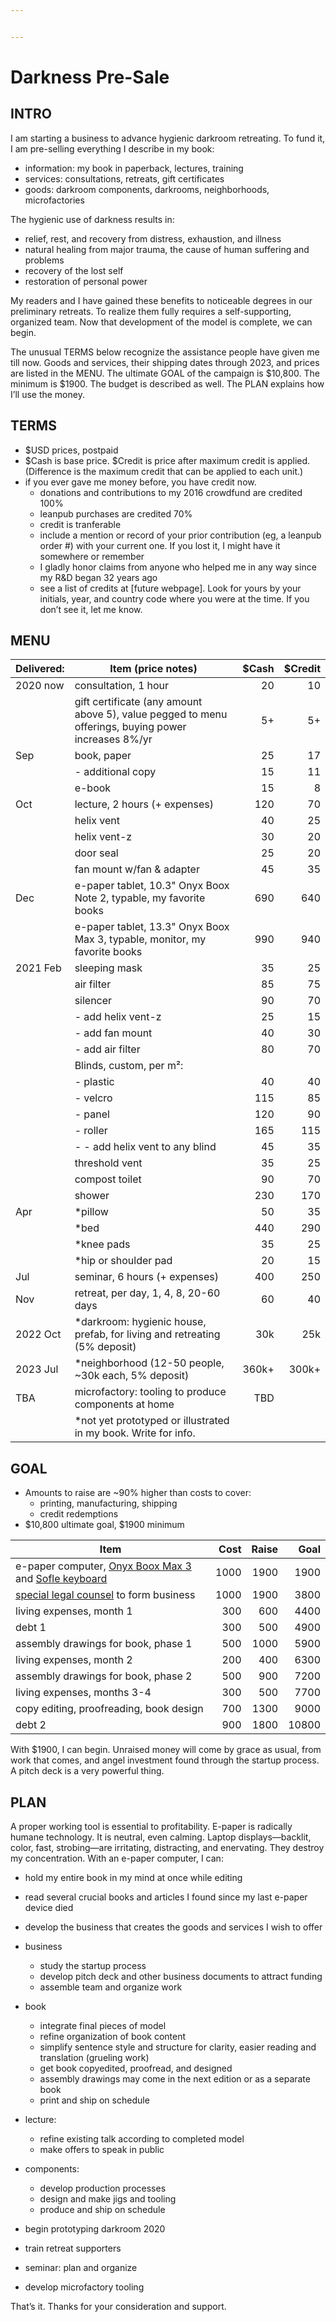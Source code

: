 ```yaml
---


---
```


<h1 id="darkness-pre-sale">Darkness Pre-Sale</h1>
<h2 id="intro">INTRO</h2>
<p>I am starting a business to advance hygienic darkroom retreating. To fund it, I am pre-selling everything I describe in my book:</p>
<ul>
<li>information: my book in paperback, lectures, training</li>
<li>services: consultations, retreats, gift certificates</li>
<li>goods: darkroom components, darkrooms, neighborhoods, microfactories</li>
</ul>
<p>The hygienic use of darkness results in:</p>
<ul>
<li>relief, rest, and recovery from distress, exhaustion, and illness</li>
<li>natural healing from major trauma, the cause of human suffering and problems</li>
<li>recovery of the lost self</li>
<li>restoration of personal power</li>
</ul>
<p>My readers and I have gained these benefits to noticeable degrees in our preliminary retreats. To realize them fully requires a self-supporting, organized team. Now that development of the model is complete, we can begin.</p>
<p>The unusual TERMS below recognize the assistance people have given me till now. Goods and services, their shipping dates through 2023, and prices are listed in the MENU. The ultimate GOAL of the campaign is $10,800. The minimum is $1900. The budget is described as well. The PLAN explains how I’ll use the money.</p>
<h2 id="terms">TERMS</h2>
<ul>
<li>$USD prices, postpaid</li>
<li>$Cash is base price. $Credit is price after maximum credit is applied. (Difference is the maximum credit that can be applied to each unit.)</li>
<li>if you ever gave me money before, you have credit now.
<ul>
<li>donations and contributions to my 2016 crowdfund are credited 100%</li>
<li>leanpub purchases are credited 70%</li>
<li>credit is tranferable</li>
<li>include a mention or record of your prior contribution (eg, a leanpub order #) with your current one. If you lost it, I might have it somewhere or remember</li>
<li>I gladly honor claims from anyone who helped me in any way since my R&amp;D began 32 years ago</li>
<li>see a list of credits at [future webpage]. Look for yours by your initials, year, and country code where you were at the time. If you don’t see it, let me know.</li>
</ul>
</li>
</ul>
<h2 id="menu">MENU</h2>

<table>
<thead>
<tr>
<th>Delivered:</th>
<th>Item (price notes)</th>
<th align="right">$Cash</th>
<th align="right">$Credit</th>
</tr>
</thead>
<tbody>
<tr>
<td>2020 now</td>
<td>consultation, 1 hour</td>
<td align="right">20</td>
<td align="right">10</td>
</tr>
<tr>
<td></td>
<td>gift certificate (any amount above 5), value pegged to menu offerings, buying power increases 8%/yr</td>
<td align="right">5+</td>
<td align="right">5+</td>
</tr>
<tr>
<td>Sep</td>
<td>book, paper</td>
<td align="right">25</td>
<td align="right">17</td>
</tr>
<tr>
<td></td>
<td>- additional copy</td>
<td align="right">15</td>
<td align="right">11</td>
</tr>
<tr>
<td></td>
<td>e-book</td>
<td align="right">15</td>
<td align="right">8</td>
</tr>
<tr>
<td>Oct</td>
<td>lecture, 2 hours (+ expenses)</td>
<td align="right">120</td>
<td align="right">70</td>
</tr>
<tr>
<td></td>
<td>helix vent</td>
<td align="right">40</td>
<td align="right">25</td>
</tr>
<tr>
<td></td>
<td>helix vent-z</td>
<td align="right">30</td>
<td align="right">20</td>
</tr>
<tr>
<td></td>
<td>door seal</td>
<td align="right">25</td>
<td align="right">20</td>
</tr>
<tr>
<td></td>
<td>fan mount w/fan &amp; adapter</td>
<td align="right">45</td>
<td align="right">35</td>
</tr>
<tr>
<td>Dec</td>
<td>e-paper tablet, 10.3" Onyx Boox Note 2, typable, my favorite books</td>
<td align="right">690</td>
<td align="right">640</td>
</tr>
<tr>
<td></td>
<td>e-paper tablet, 13.3" Onyx Boox Max 3, typable, monitor, my favorite books</td>
<td align="right">990</td>
<td align="right">940</td>
</tr>
<tr>
<td>2021 Feb</td>
<td>sleeping mask</td>
<td align="right">35</td>
<td align="right">25</td>
</tr>
<tr>
<td></td>
<td>air filter</td>
<td align="right">85</td>
<td align="right">75</td>
</tr>
<tr>
<td></td>
<td>silencer</td>
<td align="right">90</td>
<td align="right">70</td>
</tr>
<tr>
<td></td>
<td>- add helix vent-z</td>
<td align="right">25</td>
<td align="right">15</td>
</tr>
<tr>
<td></td>
<td>- add fan mount</td>
<td align="right">40</td>
<td align="right">30</td>
</tr>
<tr>
<td></td>
<td>- add air filter</td>
<td align="right">80</td>
<td align="right">70</td>
</tr>
<tr>
<td></td>
<td>Blinds, custom, per m²:</td>
<td align="right"></td>
<td align="right"></td>
</tr>
<tr>
<td></td>
<td>- plastic</td>
<td align="right">40</td>
<td align="right">40</td>
</tr>
<tr>
<td></td>
<td>- velcro</td>
<td align="right">115</td>
<td align="right">85</td>
</tr>
<tr>
<td></td>
<td>- panel</td>
<td align="right">120</td>
<td align="right">90</td>
</tr>
<tr>
<td></td>
<td>- roller</td>
<td align="right">165</td>
<td align="right">115</td>
</tr>
<tr>
<td></td>
<td>- - add helix vent to any blind</td>
<td align="right">45</td>
<td align="right">35</td>
</tr>
<tr>
<td></td>
<td>threshold vent</td>
<td align="right">35</td>
<td align="right">25</td>
</tr>
<tr>
<td></td>
<td>compost toilet</td>
<td align="right">90</td>
<td align="right">70</td>
</tr>
<tr>
<td></td>
<td>shower</td>
<td align="right">230</td>
<td align="right">170</td>
</tr>
<tr>
<td>Apr</td>
<td>*pillow</td>
<td align="right">50</td>
<td align="right">35</td>
</tr>
<tr>
<td></td>
<td>*bed</td>
<td align="right">440</td>
<td align="right">290</td>
</tr>
<tr>
<td></td>
<td>*knee pads</td>
<td align="right">35</td>
<td align="right">25</td>
</tr>
<tr>
<td></td>
<td>*hip or shoulder pad</td>
<td align="right">20</td>
<td align="right">15</td>
</tr>
<tr>
<td>Jul</td>
<td>seminar, 6 hours (+ expenses)</td>
<td align="right">400</td>
<td align="right">250</td>
</tr>
<tr>
<td>Nov</td>
<td>retreat, per day, 1, 4, 8, 20-60 days</td>
<td align="right">60</td>
<td align="right">40</td>
</tr>
<tr>
<td>2022 Oct</td>
<td>*darkroom: hygienic house, prefab, for living and retreating (5% deposit)</td>
<td align="right">30k</td>
<td align="right">25k</td>
</tr>
<tr>
<td>2023 Jul</td>
<td>*neighborhood (12-50 people, ~30k each, 5% deposit)</td>
<td align="right">360k+</td>
<td align="right">300k+</td>
</tr>
<tr>
<td>TBA</td>
<td>microfactory: tooling to produce components at home</td>
<td align="right">TBD</td>
<td align="right"></td>
</tr>
<tr>
<td></td>
<td>*not yet prototyped or illustrated in my book. Write for info.</td>
<td align="right"></td>
<td align="right"></td>
</tr>
</tbody>
</table><h2 id="goal">GOAL</h2>
<ul>
<li>Amounts to raise are ~90% higher than costs to cover:
<ul>
<li>printing, manufacturing, shipping</li>
<li>credit redemptions</li>
</ul>
</li>
<li>$10,800 ultimate goal, $1900 minimum</li>
</ul>

<table>
<thead>
<tr>
<th>Item</th>
<th align="right">Cost</th>
<th align="right">Raise</th>
<th align="right">Goal</th>
</tr>
</thead>
<tbody>
<tr>
<td>e-paper computer, <a href="https://ereader.store/en/onyx-boox/onyx-boox-max-3-white-57.html">Onyx Boox Max 3</a> and <a href="https://josef-adamcik.cz/electronics/let-me-introduce-you-sofle-keyboard-split-keyboard-based-on-lily58.html">Sofle keyboard</a></td>
<td align="right">1000</td>
<td align="right">1900</td>
<td align="right">1900</td>
</tr>
<tr>
<td><a href="https://youarelaw.org">special legal counsel</a> to form business</td>
<td align="right">1000</td>
<td align="right">1900</td>
<td align="right">3800</td>
</tr>
<tr>
<td>living expenses, month 1</td>
<td align="right">300</td>
<td align="right">600</td>
<td align="right">4400</td>
</tr>
<tr>
<td>debt 1</td>
<td align="right">300</td>
<td align="right">500</td>
<td align="right">4900</td>
</tr>
<tr>
<td>assembly drawings for book, phase 1</td>
<td align="right">500</td>
<td align="right">1000</td>
<td align="right">5900</td>
</tr>
<tr>
<td>living expenses, month 2</td>
<td align="right">200</td>
<td align="right">400</td>
<td align="right">6300</td>
</tr>
<tr>
<td>assembly drawings for book, phase 2</td>
<td align="right">500</td>
<td align="right">900</td>
<td align="right">7200</td>
</tr>
<tr>
<td>living expenses, months 3-4</td>
<td align="right">300</td>
<td align="right">500</td>
<td align="right">7700</td>
</tr>
<tr>
<td>copy editing, proofreading, book design</td>
<td align="right">700</td>
<td align="right">1300</td>
<td align="right">9000</td>
</tr>
<tr>
<td>debt 2</td>
<td align="right">900</td>
<td align="right">1800</td>
<td align="right">10800</td>
</tr>
</tbody>
</table><p>With $1900, I can begin. Unraised money will come by grace as usual, from work that comes, and angel investment found through the startup process. A pitch deck is a very powerful thing.</p>
<h2 id="plan">PLAN</h2>
<p>A proper working tool is essential to profitability. E-paper is radically humane technology. It is neutral, even calming. Laptop displays⁠—backlit, color, fast, strobing⁠—are irritating, distracting, and enervating. They destroy my concentration. With an e-paper computer, I can:</p>
<ul>
<li>
<p>hold my entire book in my mind at once while editing</p>
</li>
<li>
<p>read several crucial books and articles I found since my last e-paper device died</p>
</li>
<li>
<p>develop the business that creates the goods and services I wish to offer</p>
</li>
<li>
<p>business</p>
<ul>
<li>study the startup process</li>
<li>develop pitch deck and other business documents to attract funding</li>
<li>assemble team and organize work</li>
</ul>
</li>
<li>
<p>book</p>
<ul>
<li>integrate final pieces of model</li>
<li>refine organization of book content</li>
<li>simplify sentence style and structure for clarity, easier reading and translation (grueling work)</li>
<li>get book copyedited, proofread, and designed</li>
<li>assembly drawings may come in the next edition or as a separate book</li>
<li>print and ship on schedule</li>
</ul>
</li>
<li>
<p>lecture:</p>
<ul>
<li>refine existing talk according to completed model</li>
<li>make offers to speak in public</li>
</ul>
</li>
<li>
<p>components:</p>
<ul>
<li>develop production processes</li>
<li>design and make jigs and tooling</li>
<li>produce and ship on schedule</li>
</ul>
</li>
<li>
<p>begin prototyping darkroom 2020</p>
</li>
<li>
<p>train retreat supporters</p>
</li>
<li>
<p>seminar: plan and organize</p>
</li>
<li>
<p>develop microfactory tooling</p>
</li>
</ul>
<p>That’s it. Thanks for your consideration and support.</p>

